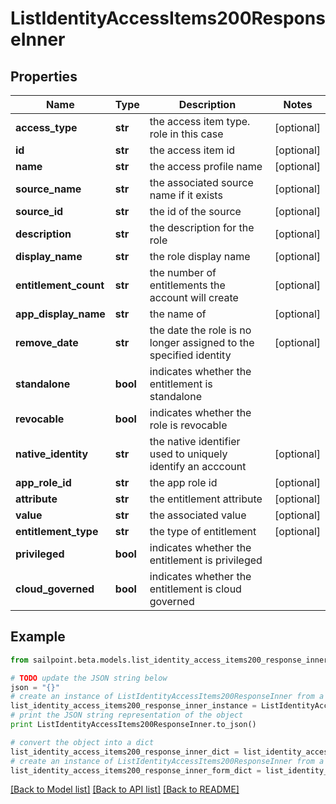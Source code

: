 # ListIdentityAccessItems200ResponseInner


## Properties

Name | Type | Description | Notes
------------ | ------------- | ------------- | -------------
**access_type** | **str** | the access item type. role in this case | [optional] 
**id** | **str** | the access item id | [optional] 
**name** | **str** | the access profile name | [optional] 
**source_name** | **str** | the associated source name if it exists | [optional] 
**source_id** | **str** | the id of the source | [optional] 
**description** | **str** | the description for the role | [optional] 
**display_name** | **str** | the role display name | [optional] 
**entitlement_count** | **str** | the number of entitlements the account will create | [optional] 
**app_display_name** | **str** | the name of | [optional] 
**remove_date** | **str** | the date the role is no longer assigned to the specified identity | [optional] 
**standalone** | **bool** | indicates whether the entitlement is standalone | 
**revocable** | **bool** | indicates whether the role is revocable | 
**native_identity** | **str** | the native identifier used to uniquely identify an acccount | [optional] 
**app_role_id** | **str** | the app role id | [optional] 
**attribute** | **str** | the entitlement attribute | [optional] 
**value** | **str** | the associated value | [optional] 
**entitlement_type** | **str** | the type of entitlement | [optional] 
**privileged** | **bool** | indicates whether the entitlement is privileged | 
**cloud_governed** | **bool** | indicates whether the entitlement is cloud governed | 

## Example

```python
from sailpoint.beta.models.list_identity_access_items200_response_inner import ListIdentityAccessItems200ResponseInner

# TODO update the JSON string below
json = "{}"
# create an instance of ListIdentityAccessItems200ResponseInner from a JSON string
list_identity_access_items200_response_inner_instance = ListIdentityAccessItems200ResponseInner.from_json(json)
# print the JSON string representation of the object
print ListIdentityAccessItems200ResponseInner.to_json()

# convert the object into a dict
list_identity_access_items200_response_inner_dict = list_identity_access_items200_response_inner_instance.to_dict()
# create an instance of ListIdentityAccessItems200ResponseInner from a dict
list_identity_access_items200_response_inner_form_dict = list_identity_access_items200_response_inner.from_dict(list_identity_access_items200_response_inner_dict)
```
[[Back to Model list]](../README.md#documentation-for-models) [[Back to API list]](../README.md#documentation-for-api-endpoints) [[Back to README]](../README.md)


